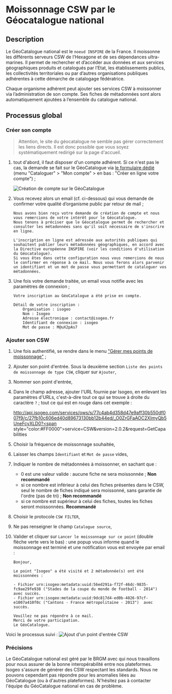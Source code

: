 # Moissonnage CSW par le Géocatalogue national

## Description

Le GéoCatalogue national est le `noeud INSPIRE` de la France. Il moissonne les différents serveurs CSW de l’Hexagone et de ses dépendances ultra-marines. Il permet de rechercher et d’accéder aux données et aux services géographiques produits et catalogués par l’Etat, les établissements publics, les collectivités territoriales ou par d’autres organisations publiques adhérentes à cette démarche de catalogage fédératrice.

Chaque organisme adhérent peut ajouter ses services CSW à moissonner via l’administration de son compte. Ses fiches de métadonnées sont alors automatiquement ajoutées à l’ensemble du catalogue national.

## Processus global

### Créer son compte

> Attention, le site du géocatalogue ne semble pas gérer correctement les liens directs. Il est donc possible que vous soyez systématiquement redirigé sur la page d'accueil.

1. tout d'abord, il faut disposer d'un compte adhérent. Si ce n'est pas le cas, la demande se fait sur le GéoCatalogue via [le formulaire dédié](http://www.geocatalogue.fr/#!CreateAccountTileForward) (menu "Cataloguer" > "Mon compte" > en bas : "Créer en ligne votre compte") ;

    ![Création de compte sur le GéoCatalogue](/fr/images/annex_GeoCatalogueFR_signInForm.png "Remplir le formulaire de demande de création de compte pour le GéoCatalogue")

2. Vous recevez alors un email (cf. ci-dessous) qui vous demande de confirmer votre qualité d’organisme public par retour de mail ;

    ```
    Nous avons bien reçu votre demande de création de compte et nous vous remercions de votre intérêt pour le Géocatalogue.
    Nous tenons à préciser que le Géocatalogue permet de rechercher et consulter les métadonnées sans qu'il soit nécessaire de s'inscrire en ligne.

    L'inscription en ligne est adressée aux autorités publiques qui souhaitent publier leurs métadonnées géographiques, en accord avec la Directive européenne INSPIRE (voir les conditions d'utilisation du Géocatalogue).
    Si vous êtes dans cette configuration nous vous remercions de nous le confirmer en réponse à ce mail. Nous vous ferons alors parvenir un identifiant et un mot de passe vous permettant de cataloguer vos métadonnées.
    ```

3. Une fois votre demande traitée, un email vous notifie avec les paramètres de connexion ;

    ```
    Votre inscription au GéoCatalogue a été prise en compte.

    Détail de votre inscription :
        Organisation : isogeo
        Nom : Isogeo
        Adresse électronique : contact@isogeo.fr
        Identifiant de connexion : isogeo
        Mot de passe : M@uX2pAs7

    ```

### Ajouter son CSW

1. Une fois authentifié, se rendre dans le menu ["Gérer mes points de moissonnage"](http://geocatalogue.fr/geocatadmin/admin/ListHarvestPoint.do) ;

2. Ajouter son point d'entrée. Sous la deuxième section `Liste des points de moissonnage de type CSW`, cliquer sur `Ajouter`,

3. Nommer son point d'entrée,

4. Dans le champ adresse, ajouter l'URL fournie par Isogeo, en enlevant les paramètres d'URLs, c'est-à-dire tout ce qui se trouve à droite du caractère `?` ; tout ce qui est en rouge dans cet exemple :

    http://api.isogeo.com/services/ows/s/77c4ab4d358d47e9aff30b550df007f9/c/27fb10c606ed40d89673130bb12b44ed/_O0ZrGFaAOC2XImyQb5UneFcyXLD0?<span style="color:#FF0000">service=CSW&version=2.0.2&request=GetCapabilities</span>

5. Choisir la fréquence de moissonnage souhaitée,

6. Laisser les champs `Identifiant` et `Mot de passe` vides,

7. Indiquer le nombre de métadonnées à moissonner, en sachant que :
    * 0 est une valeur valide : aucune fiche ne sera moissonnée ; **Non recommandé**
    * si ce nombre est inférieur à celui des fiches présentes dans le CSW, seul le nombre de fiches indiqué sera moissonné, sans garantie de l'ordre (pas de tri) ; **Non recommandé**
    * si ce nombre est supérieur à celui des fiches, toutes les fiches seront moissonnées. **Recommandé**

8. Choisir le protocole `CSW FILTER`,

9. Ne pas renseigner le champ `Catalogue source`,

10. Valider et cliquer sur `Lancer le moissonnage sur ce point` (double flèche verte vers le bas) : une popup vous informe quand le moissonnage est terminé et une notification vous est envoyée par email :

    ```
    Bonjour,

    Le point "Isogeo" a été visité et 2 métadonnée(s) ont été moissonnées :

    - Fichier urn:isogeo:metadata:uuid:56ed291a-f72f-46dc-9835-fc9ae29fe938 ("Stades de la coupe du monde de football - 2014")  avec succès.
    - Fichier urn:isogeo:metadata:uuid:9dc817d4-ed0b-4026-97cf-e1007a410f0c ("Cantons - France métropolitaine - 2013")  avec succès.

    Veuillez ne pas répondre à ce mail.
    Merci de votre participation.
    Le GéoCatalogue.
    ```

Voici le processus suivi :
![Ajout d'un point d'entrée CSW](/fr/images/annex_GeoCatalogueFR_entryPointsAddConfig.gif "Configurer son point d'entrée CSW")


### Précisions

Le GéoCatalogue national est géré par le BRGM avec qui nous travaillons pour nous assurer de la bonne interopérabilité entre nos plateformes. Isogeo s'assure de générer des CSW respectant les standards. Nous ne pouvons cependant pas répondre pour les anomalies liées au GéoCatalogue (ou à d'autres plateformes). N'hésitez pas à contacter l'équipe du GéoCatalogue national en cas de problème.
